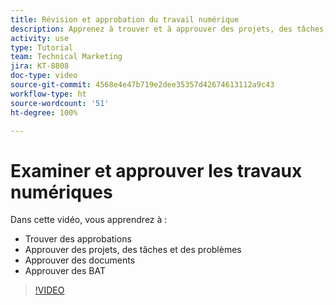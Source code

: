 ```yaml
---
title: Révision et approbation du travail numérique
description: Apprenez à trouver et à approuver des projets, des tâches, des problèmes, des documents et des BAT.
activity: use
type: Tutorial
team: Technical Marketing
jira: KT-8808
doc-type: video
source-git-commit: 4568e4e47b719e2dee35357d42674613112a9c43
workflow-type: ht
source-wordcount: '51'
ht-degree: 100%

---
```


# Examiner et approuver les travaux numériques

Dans cette vidéo, vous apprendrez à :

* Trouver des approbations
* Approuver des projets, des tâches et des problèmes
* Approuver des documents
* Approuver des BAT

>[!VIDEO](https://video.tv.adobe.com/v/335108/?quality=12&learn=on&enablevpops)

<!--
learn more URLS
Approving work
Home area for Reviewers
Guides
Home overview for Reviewers
Issue page overview
-->
